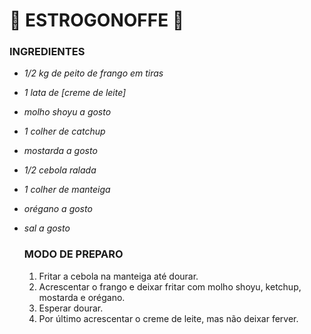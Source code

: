 # :chicken: ESTROGONOFFE :chicken: #

### INGREDIENTES ###

* _1/2 kg de *peito de frango* em tiras_

* _1 lata de [*creme de leite*]_

* _molho shoyu a gosto_

* _1 colher de catchup_

* _mostarda a gosto_

* _1/2 cebola ralada_

* _1 colher de manteiga_

* _orégano a gosto_

* _sal a gosto_

  ### MODO DE PREPARO ###

  1. Fritar a cebola na manteiga até dourar.
  2. Acrescentar o frango e deixar fritar com molho shoyu, ketchup, mostarda e orégano.
  3. Esperar dourar.
  4. Por último acrescentar o creme de leite, mas não deixar ferver.

  

